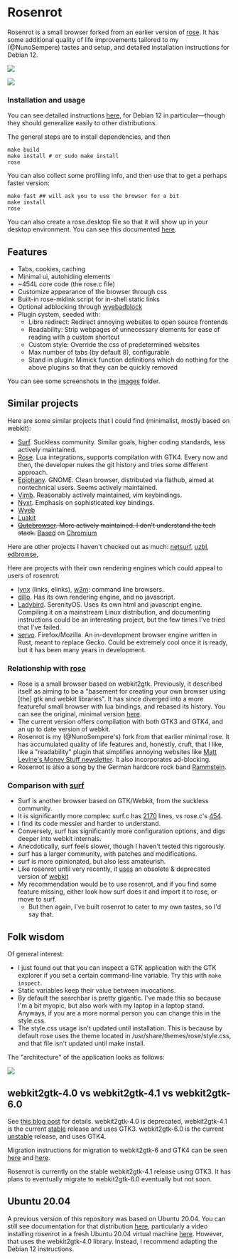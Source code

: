 # Rosenrot

Rosenrot is a small browser forked from an earlier version of [rose](https://github.com/mini-rose/rose). It has some additional quality of life improvements tailored to my (@NunoSempere) tastes and setup, and detailed installation instructions for Debian 12.

![](https://raw.githubusercontent.com/NunoSempere/rosenrot-browser/master/images/7-hello-world-search.png)

![](https://raw.githubusercontent.com/NunoSempere/rosenrot-browser/master/images/6-hello-world.png)

### Installation and usage

You can see detailed instructions [here](./user-scripts/debian-12/install-with-dependencies.sh), for Debian 12 in particular—though they should generalize easily to other distributions. 

The general steps are to install dependencies, and then

```
make build
make install # or sudo make install
rose
```

You can also collect some profiling info, and then use that to get a perhaps faster version:

```
make fast ## will ask you to use the browser for a bit
make install
rose
```

You can also create a rose.desktop file so that it will show up in your desktop environment. You can see this documented [here](./user-scripts/debian-12/install-with-dependencies.sh).

## Features

- Tabs, cookies, caching
- Minimal ui, autohiding elements
- ~454L core code (the rose.c file)
- Customize appearance of the browser through css
- Built-in rose-mklink script for in-shell static links
- Optional adblocking through [wyebadblock](https://github.com/jun7/wyebadblock)
- Plugin system, seeded with:
  - Libre redirect: Redirect annoying websites to open source frontends
  - Readability: Strip webpages of unnecessary elements for ease of reading with a custom shortcut
  - Custom style: Override the css of predetermined websites
  - Max number of tabs (by default 8), configurable.
  - Stand in plugin: Mimick function definitions which do nothing for the above plugins so that they can be quickly removed

You can see some screenshots in the [images](./images) folder.

## Similar projects

Here are some similar projects that I could find (minimalist, mostly based on webkit):

- [Surf](https://git.suckless.org/surf/). Suckless community. Similar goals, higher coding standards, less actively maintained.
- [Rose](https://github.com/mini-rose/rose-browser). Lua integrations, supports compilation with GTK4. Every now and then, the developer nukes the git history and tries some different approach.
- [Epiphany](https://gitlab.gnome.org/GNOME/epiphany). GNOME. Clean browser, distributed via flathub, aimed at nontechnical users. Seems actively maintained.
- [Vimb](https://github.com/fanglingsu/vimb). Reasonably actively maintained, vim keybindings.
- [Nyxt](https://github.com/atlas-engineer/nyxt). Emphasis on sophisticated key bindings. 
- [Wyeb](https://github.com/jun7/wyeb)
- [Luakit](https://github.com/luakit/luakit)
- ~~[Qutebrowser](https://github.com/qutebrowser/qutebrowser). More actively maintained. I don't understand the tech stack.~~ [Based](https://github.com/qutebrowser/qutebrowser/blob/main/doc/faq.asciidoc) on [Chromium](https://wiki.qt.io/QtWebEngine)

Here are other projects I haven't checked out as much: [netsurf](https://www.netsurf-browser.org/), [uzbl](https://www.uzbl.org/), [edbrowse](https://github.com/CMB/edbrowse), 

Here are projects with their own rendering engines which could appeal to users of rosenrot:

- [lynx](https://lynx.invisible-island.net/) (links, elinks), [w3m](https://w3m.sourceforge.net/): command line browsers.
- [dillo](https://github.com/dillo-browser/dillo/). Has its own rendering engine, and no javascript.
- [Ladybird](https://github.com/SerenityOS/serenity/tree/master/Ladybird). SerenityOS. Uses its own html and javascript engine. Compiling it on a mainstream Linux distribution, and documenting instructions could be an interesting project, but the few times I've tried that I've failed.
- [servo](https://github.com/servo/servo). Firefox/Mozilla. An in-development browser engine written in Rust, meant to replace Gecko. Could be extremely cool once it is ready, but it has been many years in development.

### Relationship with [rose](https://github.com/mini-rose/rose)

- Rose is a small browser based on webkit2gtk. Previously, it described itself as aiming to be a "basement for creating your own browser using [the] gtk and webkit libraries". It has since diverged into a more featureful small browser with lua bindings, and rebased its history. You can see the original, minimal version [here](https://github.com/NunoSempere/rosenrot-browser/blob/a45d1c70f58586fed97df70650e5d066b73d0a0d/rose.c).
- The current version offers compilation with both GTK3 and GTK4, and an up to date version of webkit.
- Rosenrot is my (@NunoSempere's) fork from that earlier minimal rose. It has accumulated quality of life features and, honestly, cruft, that I like, like a "readability" plugin that simplifies annoying websites like [Matt Levine's Money Stuff newsletter](https://www.bloomberg.com/opinion/articles/2022-10-18/matt-levine-s-money-stuff-credit-suisse-was-a-reverse-meme-stock). It also incorporates ad-blocking.
- Rosenrot is also a song by the German hardcore rock band [Rammstein](https://www.youtube.com/watch?v=af59U2BRRAU).

### Comparison with [surf](https://git.suckless.org/surf/file/surf.c.html)

- Surf is another browser based on GTK/Webkit, from the suckless community. 
- It is significantly more complex: surf.c has [2170](https://git.suckless.org/surf/file/surf.c.html) lines, vs rose.c's [454](https://git.nunosempere.com/open.source/rosenrot/src/branch/master/rose.c).
- I find its code messier and harder to understand.
- Conversely, surf has significantly more configuration options, and digs deeper into webkit internals.
- Anecdotically, surf feels slower, though I haven't tested this rigorously.
- surf has a larger community, with patches and modifications.
- surf is more opinionated, but also less amateurish.
- Like rosenrot until very recently, it [uses](https://git.suckless.org/surf/file/config.mk.html#l15) an obsolete & deprecated version of [webkit](https://blogs.gnome.org/mcatanzaro/2023/03/21/webkitgtk-api-for-gtk-4-is-now-stable/)
- My recommendation would be to use rosenrot, and if you find some feature missing, either look how surf does it and import it to rose, or move to surf.
  - But then again, I've built rosenrot to cater to my own tastes, so I'd say that.

## Folk wisdom

Of general interest:

- I just found out that you can inspect a GTK application with the GTK explorer if you set a certain command-line variable. Try this with `make inspect`.
- Static variables keep their value between invocations.
- By default the searchbar is pretty gigantic. I've made this so because I'm a bit myopic, but also work with my laptop in a laptop stand. Anyways, if you are a more normal person you can change this in the style.css.
- The style.css usage isn't updated until installation. This is because by default rose uses the theme located in /usr/share/themes/rose/style.css, and that file isn't updated until make install.

The "architecture" of the application looks as follows:

![](https://raw.githubusercontent.com/NunoSempere/rosenrot-browser/master/images/0-architecture.png)

## webkit2gtk-4.0 vs webkit2gtk-4.1 vs webkit2gtk-6.0

See [this blog post](https://blogs.gnome.org/mcatanzaro/2023/03/21/webkitgtk-api-for-gtk-4-is-now-stable/) for details. webkit2gtk-4.0  is deprecated, webkit2gtk-4.1 is the current [stable](https://webkitgtk.org/reference/webkit2gtk/stable/index.html) release and uses GTK3. webkit2gtk-6.0 is the current [unstable](https://webkitgtk.org/reference/webkitgtk/unstable/index.html) release, and uses GTK4.

Migration instructions for migration to webkit2gtk-6 and GTK4 can be seen [here](https://github.com/WebKit/WebKit/blob/ed1422596dce5ff012e64a38faf402ac1674fc7e/Source/WebKit/gtk/migrating-to-webkitgtk-6.0.md) and [here](https://docs.gtk.org/gtk4/migrating-3to4.html).

Rosenrot is currently on the stable webkit2gtk-4.1 release using GTK3. It has plans to eventually migrate to webkit2gtk-6.0 eventually but not soon.

## Ubuntu 20.04

A previous version of this repository was based on Ubuntu 20.04. You can still see documentation for that distribution [here](https://git.nunosempere.com/open.source/rosenrot/src/commit/8a1e0be30df52d5a21109297fd5bbc20efec1b3b), particularly a video installing rosenrot in a fresh Ubuntu 20.04 virtual machine [here](https://video.nunosempere.com/w/t3oAvJLPHTSAMViQ6zbwTV). However, that uses the webkit2gtk-4.0 library. Instead, I recommend adapting the Debian 12 instructions.

